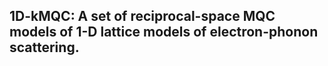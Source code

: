 ## 1D-kMQC: A set of reciprocal-space MQC models of 1-D lattice models of electron-phonon scattering. 
